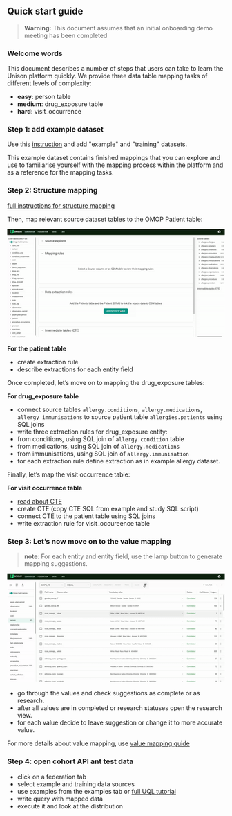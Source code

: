 ## Quick start guide
> **Warning:** This document assumes that an initial onboarding demo meeting has been completed


### Welcome words 
This document describes a number of steps that users can take to learn the Unison platform quickly. We provide three data table mapping tasks of different levels of complexity: 


 - **easy**: person table
 - **medium**: drug_exposure table
 - **hard**: visit_occurrence


### Step 1: add example dataset
Use this [instruction](../example-dataset/example-dataset.md) and add
"example" and "training" datasets.


This example dataset contains finished mappings that you can explore and use to familiarise yourself with the mapping process within the platform and as a reference for the mapping tasks.


### Step 2: Struсture mapping
[full instructions for structure mapping](../structure-mapping/structure-mapping.md)


Then, map relevant source dataset tables to the OMOP Patient table:


![gif](./media/screen-recorder-fri-nov-29-2024-05-52-14-ezgif.com-video-to-gif-converter.gif)


**For the patient table**
- create extraction rule
- describe extractions for each entity field


Once completed, let’s move on to mapping the drug_exposure tables: 


**For drug_exposure table**
- connect source tables `allergy.conditions`, `allergy.medications`, `allergy immunisations` to source patient table `allergies.patients` using SQL joins
- write three extraction rules for drug_exposure entity:
 - from conditions, using SQL join of `allergy.condition` table
 - from medications, using SQL join of `allergy.medications`
 - from immunisations, using SQL join of `allergy.immunisation`
- for each extraction rule define extraction as in example allergy dataset.


Finally, let’s map the visit occurrence table:


**For visit occurrence table**
- [read about CTE](../cte-creation-and-usage/index.md)
- create CTE (copy CTE SQL from example and study SQL script)
- connect CTE to the patient table using SQL joins
- write extraction rule for visit_occureence table


### Step 3: Let’s now move on to the value mapping


> **note**: For each entity and entity field, use the lamp button to generate mapping suggestions.


![gif](./media/screen-recorder-fri-nov-29-2024-06-52-03-ezgif.com-video-to-gif-converter.gif)


- go through the values and check suggestions as complete or as research.
- after all values are in completed or research statuses open the research view.
- for each value decide to leave suggestion or change it to more accurate value.

For more details about value mapping, use [value mapping guide](../value-mapping/value-mapping.md)




### Step 4: open cohort API ant test data


- click on a federation tab
- select example and training data sources
- use examples from the examples tab or [full UQL tutorial](../UQL/index.md)
- write query with mapped data
- execute it and look at the distribution
